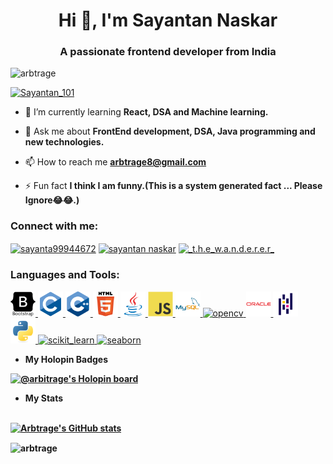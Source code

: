 <h1 align="center">Hi 👋, I'm Sayantan Naskar</h1>
<h3 align="center">A passionate frontend developer from India</h3>

<p align="left"> <img src="https://komarev.com/ghpvc/?username=arbtrage&label=Profile%20views&color=0e75b6&style=flat" alt="arbtrage" /> </p>


<p align="left"> <a href="https://twitter.com/Sayantan_101" target="blank"><img src="https://img.shields.io/twitter/follow/Sayantan_101?logo=twitter&style=for-the-badge" alt="Sayantan_101" /></a> </p>

- 🌱 I’m currently learning **React, DSA and Machine learning.**

- 💬 Ask me about **FrontEnd development, DSA, Java programming and new technologies.**

- 📫 How to reach me **arbtrage8@gmail.com**

- ⚡ Fun fact **I think I am funny.(This is a system generated fact ... Please Ignore😂😂.)**

<h3 align="left">Connect with me:</h3>
<p align="left">
<a href="https://twitter.com/sayanta99944672" target="blank"><img align="center" src="https://raw.githubusercontent.com/rahuldkjain/github-profile-readme-generator/master/src/images/icons/Social/twitter.svg" alt="sayanta99944672" height="30" width="40" /></a>
<a href="https://www.linkedin.com/in/sayantan-naskar-847a07221/" target="blank"><img align="center" src="https://raw.githubusercontent.com/rahuldkjain/github-profile-readme-generator/master/src/images/icons/Social/linked-in-alt.svg" alt="sayantan naskar" height="30" width="40" /></a>
<a href="https://instagram.com/_t.h.e_w.a.n.d.e.r.e.r_" target="blank"><img align="center" src="https://raw.githubusercontent.com/rahuldkjain/github-profile-readme-generator/master/src/images/icons/Social/instagram.svg" alt="_t.h.e_w.a.n.d.e.r.e.r_" height="30" width="40" /></a>
</p>

<h3 align="left">Languages and Tools:</h3>
<p align="left"> <a href="https://getbootstrap.com" target="_blank" rel="noreferrer"> <img src="https://raw.githubusercontent.com/devicons/devicon/master/icons/bootstrap/bootstrap-plain-wordmark.svg" alt="bootstrap" width="40" height="40"/> </a> <a href="https://www.cprogramming.com/" target="_blank" rel="noreferrer"> <img src="https://raw.githubusercontent.com/devicons/devicon/master/icons/c/c-original.svg" alt="c" width="40" height="40"/> </a> <a href="https://www.w3schools.com/cpp/" target="_blank" rel="noreferrer"> <img src="https://raw.githubusercontent.com/devicons/devicon/master/icons/cplusplus/cplusplus-original.svg" alt="cplusplus" width="40" height="40"/> </a> <a href="https://www.w3.org/html/" target="_blank" rel="noreferrer"> <img src="https://raw.githubusercontent.com/devicons/devicon/master/icons/html5/html5-original-wordmark.svg" alt="html5" width="40" height="40"/> </a> <a href="https://www.java.com" target="_blank" rel="noreferrer"> <img src="https://raw.githubusercontent.com/devicons/devicon/master/icons/java/java-original.svg" alt="java" width="40" height="40"/> </a> <a href="https://developer.mozilla.org/en-US/docs/Web/JavaScript" target="_blank" rel="noreferrer"> <img src="https://raw.githubusercontent.com/devicons/devicon/master/icons/javascript/javascript-original.svg" alt="javascript" width="40" height="40"/> </a> <a href="https://www.mysql.com/" target="_blank" rel="noreferrer"> <img src="https://raw.githubusercontent.com/devicons/devicon/master/icons/mysql/mysql-original-wordmark.svg" alt="mysql" width="40" height="40"/> </a> <a href="https://opencv.org/" target="_blank" rel="noreferrer"> <img src="https://www.vectorlogo.zone/logos/opencv/opencv-icon.svg" alt="opencv" width="40" height="40"/> </a> <a href="https://www.oracle.com/" target="_blank" rel="noreferrer"> <img src="https://raw.githubusercontent.com/devicons/devicon/master/icons/oracle/oracle-original.svg" alt="oracle" width="40" height="40"/> </a> <a href="https://pandas.pydata.org/" target="_blank" rel="noreferrer"> <img src="https://raw.githubusercontent.com/devicons/devicon/2ae2a900d2f041da66e950e4d48052658d850630/icons/pandas/pandas-original.svg" alt="pandas" width="40" height="40"/> </a> <a href="https://www.python.org" target="_blank" rel="noreferrer"> <img src="https://raw.githubusercontent.com/devicons/devicon/master/icons/python/python-original.svg" alt="python" width="40" height="40"/> </a> <a href="https://scikit-learn.org/" target="_blank" rel="noreferrer"> <img src="https://upload.wikimedia.org/wikipedia/commons/0/05/Scikit_learn_logo_small.svg" alt="scikit_learn" width="40" height="40"/> </a> <a href="https://seaborn.pydata.org/" target="_blank" rel="noreferrer"> <img src="https://seaborn.pydata.org/_images/logo-mark-lightbg.svg" alt="seaborn" width="40" height="40"/> </a> </p>

- <b>My Holopin Badges 

[![@arbitrage's Holopin board](https://holopin.me/arbitrage)](https://holopin.io/@arbitrage)
  
  
- <b>My Stats
  
  
<br>
  <a href="https://quine.sh/profile/Arbtrage"><img src="https://stats.quine.sh/Arbtrage/github" alt="Arbtrage's GitHub stats" width="840px"></a>
  <br>
  

<p><img align="center" src="https://github-readme-streak-stats.herokuapp.com/?user=arbtrage&theme=dark" width="48%" alt="arbtrage" /></p>

